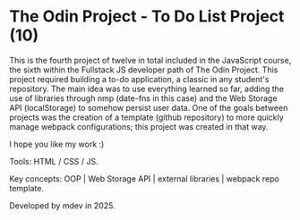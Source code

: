 # The Odin Project - To Do List Project (10)

This is the fourth project of twelve in total included in the JavaScript course, the sixth within the Fullstack JS developer path of The Odin Project.
This project required building a to-do application, a classic in any student's repository. 
The main idea was to use everything learned so far, adding the use of libraries through nmp (date-fns in this case) and the Web Storage API (localStorage) to somehow persist user data. 
One of the goals between projects was the creation of a template (github repository) to more quickly manage webpack configurations; this project was created in that way.

I hope you like my work :)

Tools: HTML / CSS / JS.

Key concepts: OOP | Web Storage API | external libraries | webpack repo template.

Developed by mdev in 2025.